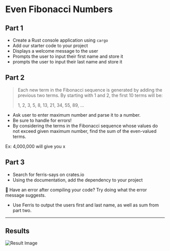 # Even Fibonacci Numbers

## Part 1
- Create a Rust console application using `cargo`
- Add our starter code to your project
- Displays a welcome message to the user
- Prompts the user to input their first name and store it
- prompts the user to input their last name and store it

## Part 2

> Each new term in the Fibonacci sequence is generated by adding the previous two terms. By starting with 1 and 2, the first 10 terms will be:
> 
> 1, 2, 3, 5, 8, 13, 21, 34, 55, 89, ...
>
<!-- > By considering the terms in the Fibonacci sequence whose values do not exceed four million, find the sum of the even-valued terms. -->

- Ask user to enter maximum number and parse it to a number.
- Be sure to handle for errors!
- By considering the terms in the Fibonacci sequence whose values do not exceed given maximum number, find the sum of the even-valued terms.

Ex: 4,000,000 will give you x

## Part 3

- Search for ferris-says on crates.io
- Using the documentation, add the dependency to your project

🦀  Have an error after compiling your code? Try doing what the error message suggests.
- Use Ferris to output the users first and last name, as well as sum from part two.


----
## Results
![Result Image](https://raw.githubusercontent.com/JT-Stevens/Rust-intro-Presentation/master/exercise_results.PNG "Your results should look something like this!")